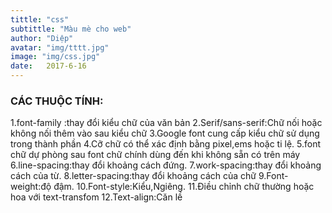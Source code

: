```yaml
---
tittle: "css"
subtittle: "Màu mè cho web"
author: "Diệp"
avatar: "img/tttt.jpg"
image: "img/css.jpg"
date:   2017-6-16
---
```


### CÁC THUỘC TÍNH:
1.font-family :thay đổi kiểu chữ của văn bản
2.Serif/sans-serif:Chữ nối hoặc không nối thêm vào sau kiểu chữ
3.Google font cung cấp kiểu chữ sử dụng trong thành phần <link>
4.Cỡ chữ có thể xác định bằng pixel,ems hoặc ti lệ.
5.font chữ dự phòng sau font chữ chính dùng đến khi không sẵn có trên máy
6.line-spacing:thay đổi khoảng cách đứng.
7.work-spacing:thay đổi khoảng cách của từ.
8.letter-spacing:thay đổi khoảng cách của chữ
9.Font-weight:độ đậm.
10.Font-style:Kiểu,Ngiêng.
11.Điều chỉnh chữ thường hoặc hoa với text-transfom
12.Text-align:Căn lề
